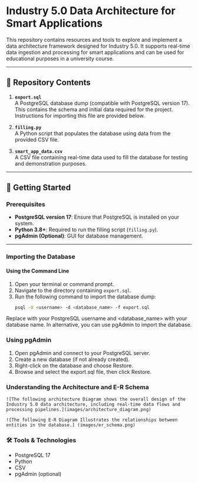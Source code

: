 # Industry 5.0 Data Architecture for Smart Applications

This repository contains resources and tools to explore and implement a data architecture framework designed for Industry 5.0. It supports real-time data ingestion and processing for smart applications and can be used for educational purposes in a university course.

---

## 📁 Repository Contents

1. **`export.sql`**  
   A PostgreSQL database dump (compatible with PostgreSQL version 17). This contains the schema and initial data required for the project. Instructions for importing this file are provided below.

2. **`filling.py`**  
   A Python script that populates the database using data from the provided CSV file.

3. **`smart_app_data.csv`**  
   A CSV file containing real-time data used to fill the database for testing and demonstration purposes.

---

## 🚀 Getting Started

### Prerequisites
- **PostgreSQL version 17**: Ensure that PostgreSQL is installed on your system.
- **Python 3.8+**: Required to run the filling script (`filling.py`).
- **pgAdmin (Optional)**: GUI for database management.

---

### Importing the Database

#### Using the Command Line
1. Open your terminal or command prompt.
2. Navigate to the directory containing `export.sql`.
3. Run the following command to import the database dump:
   ```bash
   psql -U <username> -d <database_name> -f export.sql
    ```
Replace <username> with your PostgreSQL username and <database_name> with your database name.
In alternative, you can use pgAdmin to import the database.
### Using pgAdmin
1. Open pgAdmin and connect to your PostgreSQL server.
2. Create a new database (if not already created).
3. Right-click on the database and choose Restore.
4. Browse and select the export.sql file, then click Restore.

### Understanding the Architecture and E-R Schema

    ![The following architecture Diagram shows the overall design of the Industry 5.0 data architecture, including real-time data flows and processing pipelines.](images/architecture_diagram.png)

    ![The following E-R Diagram Illustrates the relationships between entities in the database.] (images/er_schema.png)

### 🛠️ Tools & Technologies

- PostgreSQL 17
- Python
- CSV
- pgAdmin (optional)

